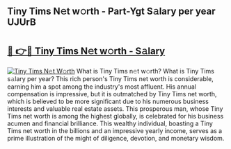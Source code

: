 ## Tiny Tims N𝚎t w𝚘rth - Part-Ygt S𝚊lary per year UJUrB

# <h2><a href="http://gc1s8x.nevu.top/?p=Tiny+Tims">🔗 👉🔴 Tiny Tims N𝚎t w𝚘rth - S𝚊lary</a></h2>

[![Tiny Tims N𝚎t W𝚘rth](https://i.imgur.com/Oavwk0R.jpeg)](http://gc1s8x.nevu.top/?p=Tiny+Tims)
What is Tiny Tims n𝚎t w𝚘rth? What is Tiny Tims s𝚊lary per year?
This rich person's Tiny Tims net worth is considerable, earning him a spot among the industry's most affluent. His annual compensation is impressive, but it is outmatched by Tiny Tims net worth, which is believed to be more significant due to his numerous business interests and valuable real estate assets. This prosperous man, whose Tiny Tims net worth is among the highest globally, is celebrated for his business acumen and financial brilliance. This wealthy individual, boasting a Tiny Tims net worth in the billions and an impressive yearly income, serves as a prime illustration of the might of diligence, devotion, and monetary wisdom.
